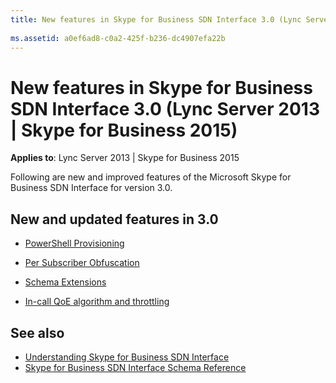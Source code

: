 ```yaml
---
title: New features in Skype for Business SDN Interface 3.0 (Lync Server 2013 | Skype for Business 2015)
 
ms.assetid: a0ef6ad8-c0a2-425f-b236-dc4907efa22b
---
```



# New features in Skype for Business SDN Interface 3.0 (Lync Server 2013 | Skype for Business 2015)


  
    
    

 **Applies to**: Lync Server 2013 | Skype for Business 2015
 
Following are new and improved features of the Microsoft Skype for Business SDN Interface for version 3.0.
  
    
    


## New and updated features in 3.0


-  [PowerShell Provisioning](powershell-provisioning.md)
    
  
-  [Per Subscriber Obfuscation](subscriber-obfuscation.md)
    
  
-  [Schema Extensions](schema-extensions.md)
    
  
-  [In-call QoE algorithm and throttling](in-call-qoe-algorithm-and-throttling.md)
    
  

## See also

-  [Understanding Skype for Business SDN Interface](understanding-sdn-interface.md)
-  [Skype for Business SDN Interface Schema Reference](skype-for-business-sdn-interface-schema-reference.md)
    
  


